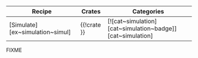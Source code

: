 | Recipe | Crates | Categories |
|--------|--------|------------|
| [Simulate][ex~simulation~simul] | {{!crate }} | [![cat~simulation][cat~simulation~badge]][cat~simulation] |

<div class="hidden">
FIXME
</div>
